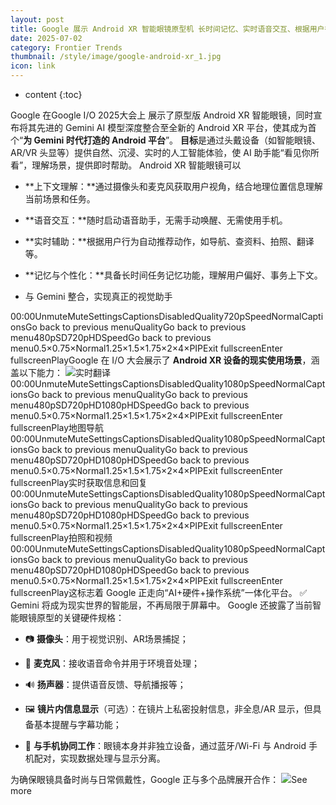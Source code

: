 ```yaml
---
layout: post
title: Google 展示 Android XR 智能眼镜原型机 长时间记忆、实时语音交互、根据用户行为自动提供帮助
date: 2025-07-02
category: Frontier Trends
thumbnail: /style/image/google-android-xr_1.jpg
icon: link
---
```

* content
{:toc}

Google 在Google I/O 2025大会上 展示了原型版 Android XR 智能眼镜，同时宣布将其先进的 Gemini AI 模型深度整合至全新的 Android XR 平台，使其成为首个“**为 Gemini 时代打造的 Android 平台**”。
**目标**是通过头戴设备（如智能眼镜、AR/VR 头显等）提供自然、沉浸、实时的人工智能体验，使 AI 助手能“看见你所看”，理解场景，提供即时帮助。
Android XR 智能眼镜可以

- **上下文理解：**通过摄像头和麦克风获取用户视角，结合地理位置信息理解当前场景和任务。

- **语音交互：**随时启动语音助手，无需手动唤醒、无需使用手机。

- **实时辅助：**根据用户行为自动推荐动作，如导航、查资料、拍照、翻译等。

- **记忆与个性化：**具备长时间任务记忆功能，理解用户偏好、事务上下文。

- 与 Gemini 整合，实现真正的视觉助手

00:00UnmuteMuteSettingsCaptionsDisabledQuality720pSpeedNormalCaptionsGo back to previous menuQualityGo back to previous menu480pSD720pHDSpeedGo back to previous menu0.5×0.75×Normal1.25×1.5×1.75×2×4×PIPExit fullscreenEnter fullscreenPlayGoogle 在 I/O 大会展示了 **Android XR 设备的现实使用场景**，涵盖以下能力：
![](https://assets-v2.circle.so/6rfq2nt67ub4pa4se5bf6z4c2nc6)实时翻译
00:00UnmuteMuteSettingsCaptionsDisabledQuality1080pSpeedNormalCaptionsGo back to previous menuQualityGo back to previous menu480pSD720pHD1080pHDSpeedGo back to previous menu0.5×0.75×Normal1.25×1.5×1.75×2×4×PIPExit fullscreenEnter fullscreenPlay地图导航
00:00UnmuteMuteSettingsCaptionsDisabledQuality1080pSpeedNormalCaptionsGo back to previous menuQualityGo back to previous menu480pSD720pHD1080pHDSpeedGo back to previous menu0.5×0.75×Normal1.25×1.5×1.75×2×4×PIPExit fullscreenEnter fullscreenPlay实时获取信息和回复
00:00UnmuteMuteSettingsCaptionsDisabledQuality1080pSpeedNormalCaptionsGo back to previous menuQualityGo back to previous menu480pSD720pHD1080pHDSpeedGo back to previous menu0.5×0.75×Normal1.25×1.5×1.75×2×4×PIPExit fullscreenEnter fullscreenPlay拍照和视频
00:00UnmuteMuteSettingsCaptionsDisabledQuality1080pSpeedNormalCaptionsGo back to previous menuQualityGo back to previous menu480pSD720pHD1080pHDSpeedGo back to previous menu0.5×0.75×Normal1.25×1.5×1.75×2×4×PIPExit fullscreenEnter fullscreenPlay这标志着 Google 正走向“AI+硬件+操作系统”一体化平台。
✅ Gemini 将成为现实世界的智能层，不再局限于屏幕中。
Google 还披露了当前智能眼镜原型的关键硬件规格：

- 📷 **摄像头**：用于视觉识别、AR场景捕捉；

- 🎤 **麦克风**：接收语音命令并用于环境音处理；

- 🔊 **扬声器**：提供语音反馈、导航播报等；

- 🖼️ **镜片内信息显示**（可选）：在镜片上私密投射信息，非全息/AR 显示，但具备基本提醒与字幕功能；

- 📶 **与手机协同工作**：眼镜本身并非独立设备，通过蓝牙/Wi-Fi 与 Android 手机配对，实现数据处理与显示分离。

为确保眼镜具备时尚与日常佩戴性，Google 正与多个品牌展开合作：
![](https://assets-v2.circle.so/9wj1custf3udxt3dge3173an459m)See more